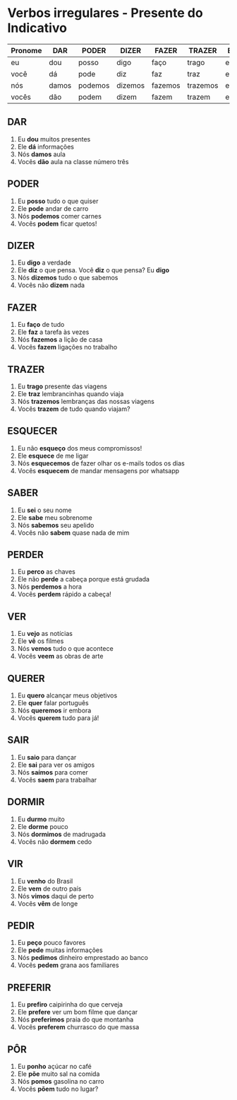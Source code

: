# Verbos irregulares - Presente do Indicativo

| Pronome | DAR | PODER | DIZER | FAZER | TRAZER | ESQUECER | SABER | PERDER | VER | QUERER | SAIR | DORMIR | VIR | PEDIR | PREFERIR | PÔR |
| -- | -- | -- | -- | -- | -- | -- | -- | -- | -- | -- | -- | -- | -- | -- | -- | -- |
| eu | dou | posso | digo | faço | trago | esqueço | sei | perco | vejo | quero | saio | durmo | venho | peço | prefiro | ponho |
| você | dá | pode | diz | faz | traz | esquece | sabe | perde | vê | quer | sai | dorme | vem | pede | prefere | põe |
| nós | damos | podemos | dizemos | fazemos | trazemos | esquecemos | sabemos | perdemos | vemos | queremos | saímos | dormimos | vimos | pedimos | preferimos | pomos |
| vocês | dão | podem | dizem | fazem | trazem | esquecem | sabem | perdem | veem | querem | saem | dormem | vêm | pedem | preferem | põem |

## DAR

1. Eu **dou** muitos presentes
1. Ele **dá** informações
1. Nós **damos** aula
1. Vocês **dão** aula na classe número três

## PODER

1. Eu **posso** tudo o que quiser
1. Ele **pode** andar de carro
1. Nós **podemos** comer carnes
1. Vocês **podem** ficar quetos!

## DIZER

1. Eu **digo** a verdade
1. Ele **diz** o que pensa. Você **diz** o que pensa? Eu **digo**
1. Nós **dizemos** tudo o que sabemos
1. Vocês não **dizem** nada

## FAZER

1. Eu **faço** de tudo
1. Ele **faz** a tarefa às vezes
1. Nós **fazemos** a lição de casa
1. Vocês **fazem** ligações no trabalho

## TRAZER

1. Eu **trago** presente das viagens
1. Ele **traz** lembrancinhas quando viaja
1. Nós **trazemos** lembranças das nossas viagens
1. Vocês **trazem** de tudo quando viajam?

## ESQUECER

1. Eu não **esqueço** dos meus compromissos!
1. Ele **esquece** de me ligar
1. Nós **esquecemos** de fazer olhar os e-mails todos os dias
1. Vocês **esquecem** de mandar mensagens por whatsapp

## SABER

1. Eu **sei** o seu nome
1. Ele **sabe** meu sobrenome
1. Nós **sabemos** seu apelido
1. Vocês não **sabem** quase nada de mim

## PERDER

1. Eu **perco** as chaves
1. Ele não **perde** a cabeça porque está grudada
1. Nós **perdemos** a hora
1. Vocês **perdem** rápido a cabeça!

## VER

1. Eu **vejo** as notícias
1. Ele **vê** os filmes
1. Nós **vemos** tudo o que acontece
1. Vocês **veem** as obras de arte

## QUERER

1. Eu **quero** alcançar meus objetivos
1. Ele **quer** falar português
1. Nós **queremos** ir embora
1. Vocês **querem** tudo para já!

## SAIR

1. Eu **saio** para dançar
1. Ele **sai** para ver os amigos
1. Nós **saímos** para comer
1. Vocês **saem** para trabalhar

## DORMIR

1. Eu **durmo** muito
1. Ele **dorme** pouco
1. Nós **dormimos** de madrugada
1. Vocês não **dormem** cedo

## VIR

1. Eu **venho** do Brasil
1. Ele **vem** de outro país
1. Nós **vimos** daqui de perto
1. Vocês **vêm** de longe

## PEDIR

1. Eu **peço** pouco favores
1. Ele **pede** muitas informações
1. Nós **pedimos** dinheiro emprestado ao banco
1. Vocês **pedem** grana aos familiares

## PREFERIR

1. Eu **prefiro** caipirinha do que cerveja
1. Ele **prefere** ver um bom filme que dançar
1. Nós **preferimos** praia do que montanha
1. Vocês **preferem** churrasco do que massa

## PÔR

1. Eu **ponho** açúcar no café
1. Ele **põe** muito sal na comida
1. Nós **pomos** gasolina no carro
1. Vocês **põem** tudo no lugar?
